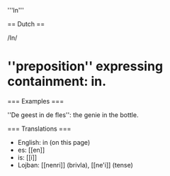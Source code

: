 '''In'''

== Dutch ==

/In/ 

# ''preposition'' expressing containment: in.

=== Examples ===

''De geest in de fles'': the genie in the bottle.

=== Translations ===

* English: in (on this page)
* es: [[en]]
* is: [[í]]
* Lojban: [[nenri]] (brivla), [[ne'i]] (tense)